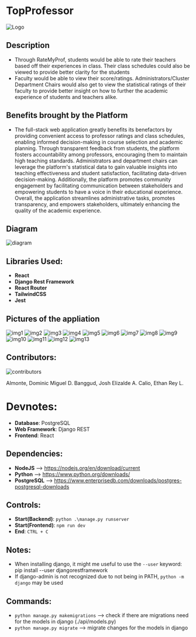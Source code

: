 # TopProfessor

![Logo](fullstack_dev/frontend/src/Logo.png)

## Description
- Through RateMyProf, students would be able to rate their teachers based off their experiences in class. Their class schedules could also be viewed to provide better clarity for the students
- Faculty would be able to view their score/ratings. Administrators/Cluster Department Chairs would also get to view the statistical ratings of their faculty to provide better insight on how to further the academic experience of students and teachers alike.

## Benefits brought by the Platform

- The full-stack web application greatly benefits its benefactors by providing convenient access to professor ratings and class schedules, enabling informed decision-making in course selection and academic planning. Through transparent feedback from students, the platform fosters accountability among professors, encouraging them to maintain high teaching standards. Administrators and department chairs can leverage the platform's statistical data to gain valuable insights into teaching effectiveness and student satisfaction, facilitating data-driven decision-making. Additionally, the platform promotes community engagement by facilitating communication between stakeholders and empowering students to have a voice in their educational experience. Overall, the application streamlines administrative tasks, promotes transparency, and empowers stakeholders, ultimately enhancing the quality of the academic experience.

## Diagram

![diagram](fullstack_dev/frontend/src/diagram.png)

## Libraries Used:
- **React**
- **Django Rest Framework**
- **React Router**
- **TailwindCSS**
- **Jest**

## Pictures of the appliation

![img1](fullstack_dev/frontend/src/1.png)
![img2](fullstack_dev/frontend/src/2.png)
![img3](fullstack_dev/frontend/src/3.png)
![img4](fullstack_dev/frontend/src/4.png)
![img5](fullstack_dev/frontend/src/5.png)
![img6](fullstack_dev/frontend/src/6.png)
![img7](fullstack_dev/frontend/src/7.png)
![img8](fullstack_dev/frontend/src/8.png)
![img9](fullstack_dev/frontend/src/9.png)
![img10](fullstack_dev/frontend/src/10.png)
![img11](fullstack_dev/frontend/src/11.png)
![img12](fullstack_dev/frontend/src/12.png)
![img13](fullstack_dev/frontend/src/13.png)

## Contributors:

![contributors](fullstack_dev/frontend/src/contirbutors.jpg)

Almonte, Dominic Miguel D.
Banggud, Josh Elizalde A.
Calio, Ethan Rey L.

# Devnotes:

- **Database**: PostgreSQL
- **Web Framework**: Django REST
- **Frontend**: React

## Dependencies:
- **NodeJS** --> https://nodejs.org/en/download/current
- **Python** --> https://www.python.org/downloads/
- **PostgreSQL** --> https://www.enterprisedb.com/downloads/postgres-postgresql-downloads

## Controls:
- **Start(Backend)**: ``python .\manage.py runserver``
- **Start(Frontend)**: ``npm run dev``
- **End**: ``CTRL + C``

## Notes:
- When installing django, it might me useful to use the ``--user`` keyword: pip install --user djangorestframework
- If django-admin is not recognized due to not being in PATH, ``python -m django`` may be used

## Commands:
- ``python manage.py makemigrations`` --> check if there are migrations need for the models in django (./api/models.py)
- ``python manage.py migrate`` --> migrate changes for the models in django